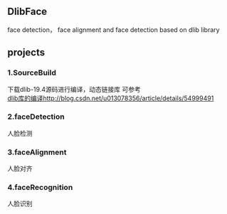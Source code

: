 ## DlibFace
face detection， face alignment and face detection based on dlib library

## projects

### 1.SourceBuild  
下载dlib-19.4源码进行编译，动态链接库  可参考  
[dlib库的编译http://blog.csdn.net/u013078356/article/details/54999491](http://blog.csdn.net/u013078356/article/details/54999491)   

### 2.faceDetection  
 人脸检测   
### 3.faceAlignment 
 人脸对齐  
### 4.faceRecognition  
 人脸识别